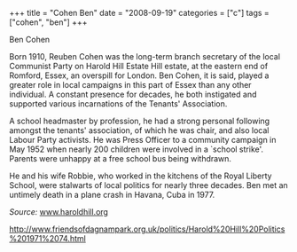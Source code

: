 +++
title = "Cohen Ben"
date = "2008-09-19"
categories = ["c"]
tags = ["cohen", "ben"]
+++

Ben Cohen

Born 1910, Reuben Cohen was the long-term branch secretary of the local Communist Party on Harold Hill Estate Hill estate, at the eastern end of Romford, Essex, an overspill for London. Ben Cohen, it is said, played a greater role in local campaigns in this part of Essex than any other individual. A constant presence for decades, he both instigated and supported various incarnations of the Tenants' Association.

A school headmaster by profession, he had a strong personal following amongst the tenants' association, of which he was chair, and also local Labour Party activists. He was Press Officer to a community campaign in May 1952 when nearly 200 children were involved in a \`school strike'. Parents were unhappy at a free school bus being withdrawn.



He and his wife Robbie, who worked in the kitchens of the Royal Liberty School, were stalwarts of local politics for nearly three decades. Ben met an untimely death in a plane crash in Havana, Cuba in 1977. 

_Source:_ www.haroldhill.org

http://www.friendsofdagnampark.org.uk/politics/Harold%20Hill%20Politics%201971%2074.html
